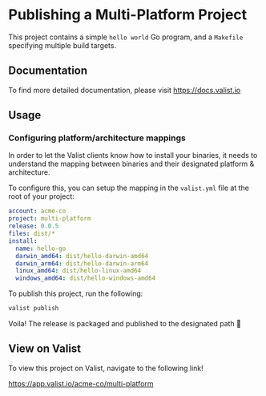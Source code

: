 # Publishing a Multi-Platform Project

This project contains a simple `hello world` Go program, and a `Makefile` specifying multiple build targets.

## Documentation

To find more detailed documentation, please visit https://docs.valist.io

## Usage


### Configuring platform/architecture mappings

In order to let the Valist clients know how to install your binaries, it needs to understand the mapping between binaries and their designated platform & architecture.

To configure this, you can setup the mapping in the `valist.yml` file at the root of your project:

```yaml
account: acme-co
project: multi-platform
release: 0.0.5
files: dist/*
install:
  name: hello-go
  darwin_amd64: dist/hello-darwin-amd64
  darwin_arm64: dist/hello-darwin-arm64
  linux_amd64: dist/hello-linux-amd64
  windows_amd64: dist/hello-windows-amd64
```

To publish this project, run the following:

```bash
valist publish
```

Voila! The release is packaged and published to the designated path 🚀

## View on Valist

To view this project on Valist, navigate to the following link!

<https://app.valist.io/acme-co/multi-platform>
